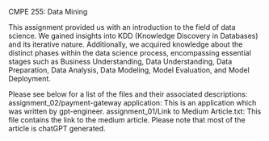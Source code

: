 CMPE 255: Data Mining

This assignment provided us with an introduction to the field of data science. We gained insights into KDD (Knowledge Discovery in Databases) and its iterative nature. Additionally, we acquired knowledge about the distinct phases within the data science process, encompassing essential stages such as Business Understanding, Data Understanding, Data Preparation, Data Analysis, Data Modeling, Model Evaluation, and Model Deployment.

Please see below for a list of the files and their associated descriptions:
assignment_02/payment-gateway application: This is an application which was written by gpt-engineer. 
assignment_01/Link to Medium Article.txt: This file contains the link to the medium article. Please note that most of the article is chatGPT generated.
